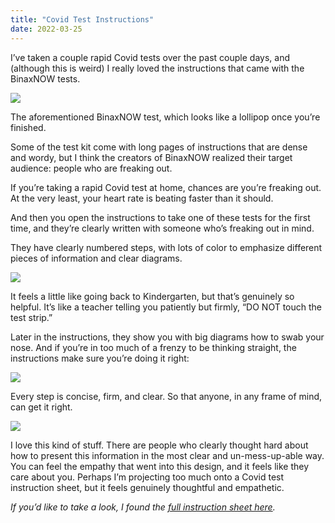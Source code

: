 ```yaml
---
title: "Covid Test Instructions"
date: 2022-03-25
---
```


I’ve taken a couple rapid Covid tests over the past couple days, and (although this is weird) I really loved the instructions that came with the BinaxNOW tests.

![](/posts/binaxnow/image-8.png)

The aforementioned BinaxNOW test, which looks like a lollipop once you’re finished.

Some of the test kit come with long pages of instructions that are dense and wordy, but I think the creators of BinaxNOW realized their target audience: people who are freaking out.

If you’re taking a rapid Covid test at home, chances are you’re freaking out. At the very least, your heart rate is beating faster than it should.

And then you open the instructions to take one of these tests for the first time, and they’re clearly written with someone who’s freaking out in mind.

They have clearly numbered steps, with lots of color to emphasize different pieces of information and clear diagrams.

![](/posts/binaxnow/image-9.png)

It feels a little like going back to Kindergarten, but that’s genuinely so helpful. It’s like a teacher telling you patiently but firmly, “DO NOT touch the test strip.”

Later in the instructions, they show you with big diagrams how to swab your nose. And if you’re in too much of a frenzy to be thinking straight, the instructions make sure you’re doing it right:

![](/posts/binaxnow/image-10.png)

Every step is concise, firm, and clear. So that anyone, in any frame of mind, can get it right.

![](/posts/binaxnow/image-11.png)

I love this kind of stuff. There are people who clearly thought hard about how to present this information in the most clear and un-mess-up-able way. You can feel the empathy that went into this design, and it feels like they care about you. Perhaps I’m projecting too much onto a Covid test instruction sheet, but it feels genuinely thoughtful and empathetic.

_If you’d like to take a look, I found the [full instruction sheet here](https://www.maricopa.gov/DocumentCenter/View/70533/BinaxNOW-Antigen-Self-Test-Instructions-EnglishSpanish)._
